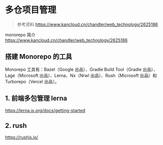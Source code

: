 # 多仓项目管理

>参考资料
https://www.kancloud.cn/chandler/web_technology/2625186

monorepo 简介 <https://www.kancloud.cn/chandler/web_technology/2625186>

## 搭建 Monorepo 的工具

 Monorepo 工具有：Bazel（Google 出品）、Gradle Build Tool（Gradle 出品）、Lage（Microsoft 出品）、Lerna、Nx（Nrwl 出品）、Rush（Microsoft 出品）和 Turborepo（Vercel 出品）。

## 1. 前端多包管理 lerna

https://lerna.js.org/docs/getting-started

## 2. rush

https://rushjs.io/